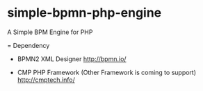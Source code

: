 # simple-bpmn-php-engine

A Simple BPM Engine for PHP

= Dependency

* BPMN2 XML Designer
http://bpmn.io/

* CMP PHP Framework (Other Framework is coming to support)
http://cmptech.info/


